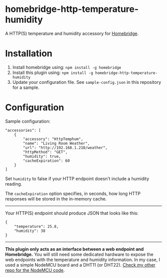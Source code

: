# homebridge-http-temperature-humidity

A HTTP(S) temperature and humidity accessory for [Homebridge](https://github.com/nfarina/homebridge).

# Installation

1. Install homebridge using: `npm install -g homebridge`
2. Install this plugin using: `npm install -g homebridge-http-temperature-humidity`
3. Update your configuration file. See `sample-config.json` in this repository for a sample.

# Configuration

Sample configuration:

```
"accessories": [
    {
        "accessory": "HttpTemphum",
        "name": "Living Room Weather",
        "url": "http://192.168.1.210/weather",
        "httpMethod": "GET",
        "humidity": true,
        "cacheExpiration": 60
    }
]
```

Set `humidity` to false if your HTTP endpoint doesn't include a humidity reading.

The `cacheExpiration` option specifies, in seconds, how long HTTP responses will be stored in the in-memory cache.

---

Your HTTP(S) endpoint should produce JSON that looks like this:

```
{
    "temperature": 25.8,
    "humidity": 38
}
```

---

**This plugin only acts as an interface between a web endpoint and Homebridge.** You will still need some dedicated hardware to expose the web endpoints with the temperature and humidity information. In my case, I used a simple NodeMCU board and a DHT11 (or DHT22). [Check my other repo for the NodeMCU code](https://github.com/lucacri/nodemcu-temperature-humidity-station).
